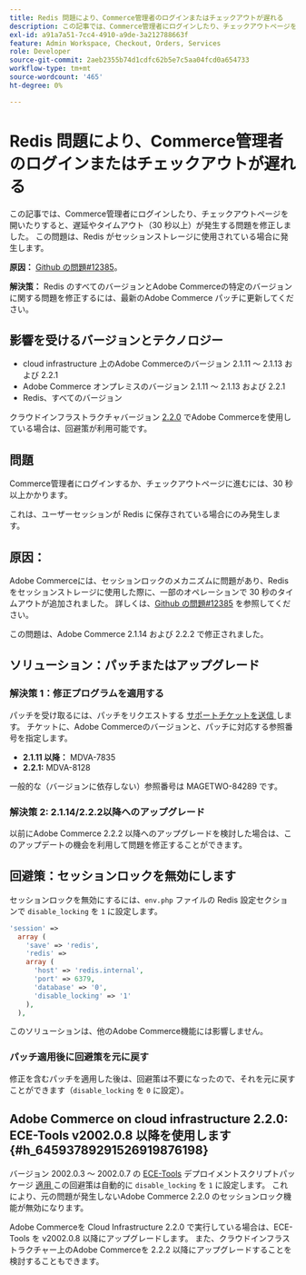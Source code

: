 ```yaml
---
title: Redis 問題により、Commerce管理者のログインまたはチェックアウトが遅れる
description: この記事では、Commerce管理者にログインしたり、チェックアウトページを開いたりすると、遅延やタイムアウト（30 秒以上）が発生する問題を修正しました。 この問題は、Redis がセッションストレージに使用されている場合に発生します。
exl-id: a91a7a51-7cc4-4910-a9de-3a212788663f
feature: Admin Workspace, Checkout, Orders, Services
role: Developer
source-git-commit: 2aeb2355b74d1cdfc62b5e7c5aa04fcd0a654733
workflow-type: tm+mt
source-wordcount: '465'
ht-degree: 0%

---
```


# Redis 問題により、Commerce管理者のログインまたはチェックアウトが遅れる

この記事では、Commerce管理者にログインしたり、チェックアウトページを開いたりすると、遅延やタイムアウト（30 秒以上）が発生する問題を修正しました。 この問題は、Redis がセッションストレージに使用されている場合に発生します。

**原因：**   [Github の問題\#12385](https://github.com/magento/magento2/issues/12385)。

**解決策：** Redis のすべてのバージョンとAdobe Commerceの特定のバージョンに関する問題を修正するには、最新のAdobe Commerce パッチに更新してください。

## 影響を受けるバージョンとテクノロジー

* cloud infrastructure 上のAdobe Commerceのバージョン 2.1.11 ～ 2.1.13 および 2.2.1
* Adobe Commerce オンプレミスのバージョン 2.1.11 ～ 2.1.13 および 2.2.1
* Redis、すべてのバージョン

クラウドインフラストラクチャバージョン [2.2.0](#h_64593789291526919876198) でAdobe Commerceを使用している場合は、回避策が利用可能です。

## 問題

Commerce管理者にログインするか、チェックアウトページに進むには、30 秒以上かかります。

これは、ユーザーセッションが Redis に保存されている場合にのみ発生します。

## 原因：

Adobe Commerceには、セッションロックのメカニズムに問題があり、Redis をセッションストレージに使用した際に、一部のオペレーションで 30 秒のタイムアウトが追加されました。 詳しくは、[Github の問題\#12385](https://github.com/magento/magento2/issues/12385) を参照してください。

この問題は、Adobe Commerce 2.1.14 および 2.2.2 で修正されました。

## ソリューション：パッチまたはアップグレード

### 解決策 1：修正プログラムを適用する

パッチを受け取るには、パッチをリクエストする [ サポートチケットを送信 ](/help/help-center-guide/help-center/magento-help-center-user-guide.md#submit-ticket) します。 チケットに、Adobe Commerceのバージョンと、パッチに対応する参照番号を指定します。

* **2.1.11 以降：** MDVA-7835
* **2.2.1:** MDVA-8128

一般的な（バージョンに依存しない）参照番号は MAGETWO-84289 です。

### 解決策 2: 2.1.14/2.2.2以降へのアップグレード

以前にAdobe Commerce 2.2.2 以降へのアップグレードを検討した場合は、このアップデートの機会を利用して問題を修正することができます。

## 回避策：セッションロックを無効にします

セッションロックを無効にするには、`env.php` ファイルの Redis 設定セクションで `disable_locking` を `1` に設定します。

```php
'session' =>
  array (
    'save' => 'redis',
    'redis' =>
    array (
      'host' => 'redis.internal',
      'port' => 6379,
      'database' => '0',
      'disable_locking' => '1'
    ),
  ),
```

このソリューションは、他のAdobe Commerce機能には影響しません。

### パッチ適用後に回避策を元に戻す

修正を含むパッチを適用した後は、回避策は不要になったので、それを元に戻すことができます（`disable_locking` を `0` に設定）。

## Adobe Commerce on cloud infrastructure 2.2.0: ECE-Tools v2002.0.8 以降を使用します {#h_64593789291526919876198}

バージョン 2002.0.3 ～ 2002.0.7 の [ECE-Tools](https://experienceleague.adobe.com/ja/docs/commerce-cloud-service/user-guide/dev-tools/ece-tools/update-package) デプロイメントスクリプトパッケージ [ 適用 ](https://experienceleague.adobe.com/docs/commerce-cloud-service/user-guide/dev-tools/ece-tools/update-package.html?lang=ja) この回避策は自動的に `disable_locking` を `1` に設定します。 これにより、元の問題が発生しないAdobe Commerce 2.2.0 のセッションロック機能が無効になります。

Adobe Commerceを Cloud Infrastructure 2.2.0 で実行している場合は、ECE-Tools を v2002.0.8 以降にアップグレードします。 また、クラウドインフラストラクチャー上のAdobe Commerceを 2.2.2 以降にアップグレードすることを検討することもできます。
